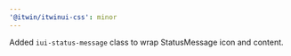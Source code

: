 ```yaml
---
'@itwin/itwinui-css': minor
---
```


Added `iui-status-message` class to wrap StatusMessage icon and content. 
